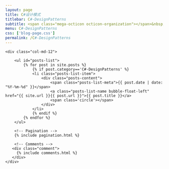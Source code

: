 ```yaml
---
layout: page
title: C#设计模式
titlebar: C#-DesignPatterns
subtitle: <span class="mega-octicon octicon-organization"></span>&nbsp;&nbsp; 微信搜索“恬静的小魔龙”，关注后回复“蔡徐坤”进群交流
menu: C#-DesignPatterns
css: ['blog-page.css']
permalink: /C#-DesignPatterns
---
```


<div class="row">

    <div class="col-md-12">

        <ul id="posts-list">
            {% for post in site.posts %}
                {% if post.category=='C#-DesignPatterns' %}
                <li class="posts-list-item">
                    <div class="posts-content">
                        <span class="posts-list-meta">{{ post.date | date: "%Y-%m-%d" }}</span>
                        <a class="posts-list-name bubble-float-left" href="{{ site.url }}{{ post.url }}">{{ post.title }}</a>
                        <span class='circle'></span>
                    </div>
                </li>
                {% endif %}
            {% endfor %}
        </ul> 

        <!-- Pagination -->
        {% include pagination.html %}

        <!-- Comments -->
       <div class="comment">
         {% include comments.html %}
       </div>
    </div>

</div>
<script>
    $(document).ready(function(){

        // Enable bootstrap tooltip
        $("body").tooltip({ selector: '[data-toggle=tooltip]' });

    });
</script>
